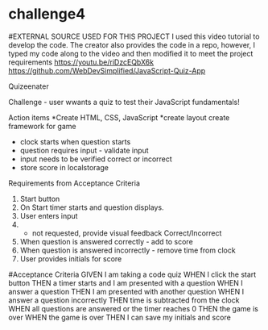 # challenge4

#EXTERNAL SOURCE USED FOR THIS PROJECT
I used this video tutorial to develop the code. The creator also provides the code in a repo, however, I typed my code along to the video and then modified it to meet the project requirements
https://youtu.be/riDzcEQbX6k
https://github.com/WebDevSimplified/JavaScript-Quiz-App

Quizeenater

Challenge - user wwants a quiz to test their JavaScript fundamentals!

Action items
*Create HTML, CSS, JavaScript
*create layout
create framework for game

- clock starts when question starts
- question requires input - validate input
- input needs to be verified correct or incorrect
- store score in localstorage

Requirements from Acceptance Criteria

1. Start button
2. On Start timer starts and question displays.
3. User enters input
4. - not requested, provide visual feedback Correct/Incorrect
5. When question is answered correctly - add to score
6. When question is answered incorrectly - remove time from clock
7. User provides initials for score

#Acceptance Criteria
GIVEN I am taking a code quiz
WHEN I click the start button
THEN a timer starts and I am presented with a question
WHEN I answer a question
THEN I am presented with another question
WHEN I answer a question incorrectly
THEN time is subtracted from the clock
WHEN all questions are answered or the timer reaches 0
THEN the game is over
WHEN the game is over
THEN I can save my initials and score